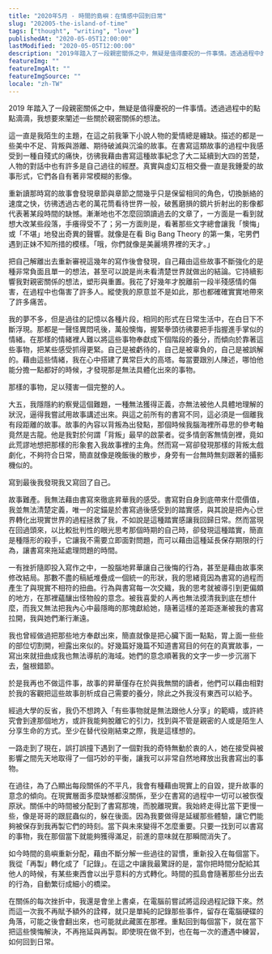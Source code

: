```yaml
---
title: "2020年5月 - 時間的島嶼：在情感中回到日常"
slug: "202005-the-island-of-time"
tags: ["thought", "writing", "love"]
publishedAt: "2020-05-05T12:00:00"
lastModified: "2020-05-05T12:00:00"
description: "2019年踏入了一段親密關係之中，無疑是值得慶祝的一件事情。透過過程中的點點滴滴，我想要來闡述一些關於親密關係的想法"
featureImg: ""
featureImgAlt: ""
featureImgSource: ""
locale: "zh-TW"
---
```


2019 年踏入了一段親密關係之中，無疑是值得慶祝的一件事情。透過過程中的點點滴滴，我想要來闡述一些關於親密關係的想法。

這一直是我陌生的主題，在這之前我筆下小說人物的愛情總是纏缺。描述的都是一些美中不足、背叛與游離、期待破滅與沉淪的故事。在書寫這類故事的過程中我感受到一種自殘式的痛快，彷彿我藉由書寫這種故事紀念了大二延續到大四的苦楚，人物的對話中也有許多是自己過往的經歷。真實與虛幻互相交疊一直是我鍾愛的故事形式，它們各自有著非常模糊的影像。

重新讀那時寫的故事會發現章節與章節之間幾乎只是保留相同的角色，切換脈絡的速度之快，彷彿透過古老的萬花筒看待世界一般，破舊磨損的鏡片折射出的影像都代表著某段時間的缺憾。漸漸地也不怎麼回頭讀過去的文章了，一方面是一看到就想大改某些段落，手癢得受不了；另一方面則是，看著那些文字總會讓我「懊悔」或「不堪」地發出奇異的聲響。就像是在看 Big Bang Theory 的第一集，宅男們遇到正妹不知所措的模樣。「哦，你們就像是美麗境界裡的天才。」

把自己解離出去重新審視這幾年的寫作後會發現，自己藉由這些故事不斷強化的是種非常負面且單一的想法，甚至可以說是尚未看清楚世界就做出的結論。它持續影響我對親密關係的想法，塑形與重置。我花了好幾年才脫離前一段半殘感情的傷害，在過程中也傷害了許多人。縱使我的原意並不是如此，那也都確確實實地帶來了許多痛苦。

我的夢不多，但是過往的記憶以各種片段，相同的形式在日常生活中，在白日下不斷浮現。那都是一聲怪異悶吼後，萬般懊悔，握緊拳頭彷彿要把手指握進手掌似的情緒。在那樣的情緒裡人難以將這些事物奉獻成下個階段的養分，而傾向於靠著這些事物，把某些感受抓得更緊。自己是被虧待的，自己是被辜負的，自己是被誤解的。藉由這些情緒，我在心中搭建了異常巨大的高塔。每當要跟別人陳述，哪怕他能分擔一點都好的時候，才發現那是無法具體化出來的事物。

那樣的事物，足以殘害一個完整的人。

大五，我隱隱約約察覺這個難題，一種無法獲得正義，亦無法被他人具體地理解的狀況，逼得我嘗試用故事講述出來。與這之前所有的書寫不同，這必須是一個離我有段距離的故事。故事的內容以背叛為出發點，那個時候我腦海裡所尋思的參考軸竟然是古龍。他是我對於何謂「背叛」最早的啟蒙者。從多情劍客無情劍裡，竟如此荒謬地想把那樣的形象套入我故事裡的主角。然而寫一寫卻發現那樣的背叛太戲劇化，不夠符合日常，簡直就像是晚飯後的散步，身旁有一台無時無刻跟著的攝影機似的。

寫到最後我發現我又寫回了自己。

故事難產。我無法藉由書寫來徹底昇華我的感受。書寫對自身到底帶來什麼價值，我並無法清楚定義，唯一的定錨是於書寫過後感受到的踏實感，與其說是把內心世界轉化出現實世界的過程拯救了我，不如說是這種踏實感讓我回歸日常。然而當現在回過頭來，以比較批判性的眼光思考那個時期的自己時，卻發現這種踏實，簡直是種隱形的殺手，它讓我不需要立即面對問題，而可以藉由這種延長保存期限的行為，讓書寫來拖延處理問題的時間。

一有挫折隨即投入寫作之中，一股腦地昇華讓自己後悔的行為，甚至是藉由故事來修改結局。那數不盡的稿紙堆疊成一個統一的形狀，我的思緒竟因為書寫的過程而產生了與現實不相符的扭曲。行為與書寫每一次交織，我的思考就被導引到更偏頗的地方，在那裡蘊釀出怪物般的意念。被我喜愛的人再也無法摸清我到底在想什麼，而我又無法把我內心中最隱晦的那塊獻給她，隨著這樣的差距逐漸被我的書寫拉開，我與她們漸行漸遠。

我也曾經做過把那些地方奉獻出來，簡直就像是把心臟下面一點點，胃上面一些些的部位切割開，袒露出來似的。好幾篇好幾篇不知道書寫目的何在的真實故事，一寫出來就扭曲成我也無法導航的海域。她們的意念順著我的文字一步一步沉溺下去，盤根錯節。

於是我再也不做這件事，故事的昇華僅存在於與我無關的讀者，他們可以藉由相對於我的客觀把這些故事剖析成自己需要的養分，除此之外我沒有東西可以給予。

經過大學的反省，我仍不想跨入「有些事物就是無法跟他人分享」的範疇，或許終究會到達那個地方，或許我能夠脫離它的引力，找到與不管是親密的人或是陌生人分享生命的方式。至少在替代役剛結束之際，我是這樣想的。

一路走到了現在，誤打誤撞下遇到了一個對我的奇特無動於衷的人，她在接受與被影響之間先天地取得了一個巧妙的平衡，讓我可以非常自然地釋放出我書寫出的事物。

在過往，為了凸顯出每段關係的不平凡，我會有種藉由現實上的自毀，提升故事的意念的傾向。在現實層面多麼缺憾都沒關係，至少在書寫的過程中一切可以被恢復原狀。關係中的時間被分配到了書寫那塊，而脫離現實。我始終走得比當下更慢一些，像是哥哥的跟屁蟲似的，躲在後面。因為我要做得是延緩那些體驗，讓它們能夠被保存到我再製它們的時刻。當下與未來變得不怎麼重要。只要一找到可以書寫的事物，我在那個當下就能夠獲得滿足，前進的意味就在那瞬間消失了。

如今時間的島嶼重新分配，藉由不斷分解一些過往的習慣，重新投入在每個當下。我從「再製」轉化成了「記錄」。在這之中讓我最驚訝的是，當你把時間分配給其他人的時候，有某些東西會以出乎意料的方式轉化。時間的孤島會隨著那些分出去的行為，自動繁衍成細小的橋梁。

在關係的每次挫折中，我還是會坐上書桌，在電腦前嘗試將這段過程記錄下來。然而這一次我不再賦予額外的詮釋，就只是單純的記錄那些事件，留存在電腦硬碟的角落，可能之後會翻出來，也可能就此藏匿在那裡。重點回到每個當下，就在當下把這些懊悔解決，不再拖延與再製。即使現在做不到，也在每一次的遭遇中練習，如何回到日常。
